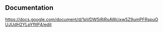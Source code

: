 ## Documentation

https://docs.google.com/document/d/1pVDW5iRiRsAWcixw5Z9umPFRspuOUJUdH2YLpYfltP4/edit
